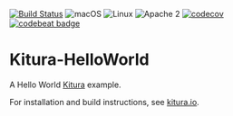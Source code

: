 [![Build Status](https://travis-ci.org/vadimeisenbergibm/Kitura-HelloWorld.svg?branch=master)](https://travis-ci.org/vadimeisenbergibm/Kitura-HelloWorld)
![macOS](https://img.shields.io/badge/os-macOS-green.svg?style=flat)
![Linux](https://img.shields.io/badge/os-linux-green.svg?style=flat)
![Apache 2](https://img.shields.io/badge/license-Apache2-blue.svg?style=flat)
[![codecov](https://codecov.io/gh/vadimeisenbergibm/Kitura-HelloWorld/branch/master/graph/badge.svg)](https://codecov.io/gh/vadimeisenbergibm/Kitura-HelloWorld)
[![codebeat badge](https://codebeat.co/badges/5d31f50c-b95f-4fc7-9088-bd6c667ae90b)](https://codebeat.co/projects/github-com-vadimeisenbergibm-kitura-helloworld-master)

# Kitura-HelloWorld

A Hello World [Kitura](http://kitura.io) example.

For installation and build instructions, see [kitura.io](http://kitura.io).

